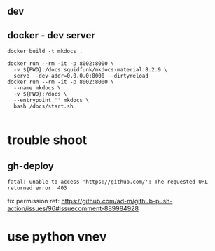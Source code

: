 ## dev

## docker - dev server
```shell
docker build -t mkdocs .

docker run --rm -it -p 8002:8000 \
  -v ${PWD}:/docs squidfunk/mkdocs-material:8.2.9 \
  serve --dev-addr=0.0.0.0:8000 --dirtyreload
docker run --rm -it -p 8002:8000 \
  --name mkdocs \
  -v ${PWD}:/docs \
  --entrypoint '' mkdocs \
  bash /docs/start.sh  


```

# trouble shoot
## gh-deploy
`fatal: unable to access 'https://github.com/': The requested URL returned error: 403`

fix permission
ref: https://github.com/ad-m/github-push-action/issues/96#issuecomment-889984928

# use python vnev